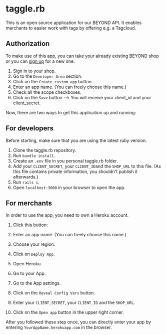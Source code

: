 # taggle.rb

This is an open source application for our BEYOND API. It enables merchants to easier work with tags by offering e.g. a Tagcloud.

## Authorization

To make use of this app, you can take your already existing BEYOND shop or you can [sign up](https://signup.beyondshop.cloud/) for a new one.

1. Sign in to your shop.
2. Go to the `Developer Area` section.
3. Click on the `Create custom app` button.
4. Enter an app name. (You can freely choose this name.)
5. Check all the scope checkboxes.
6. Click on the `Save` button --> You will receive your client_id and your client_secret.

Now, there are two ways to get this application up and running:

## For developers

Before starting, make sure that you are using the latest ruby version.

1. Clone the taggle.rb repository.
2. Run `bundle install`.
3. Create an `.env` file in you personal taggle.rb folder.
4. Add your `CLIENT_SECRET`, your `CLIENT_ID`and the `SHOP_URL` to this file. (As this file contains private information, you shouldn't publish it afterwards.)
5. Run `rails s`.
6. Open `localhost:3000` in your browser to open the app.


## For merchants

In order to use the app, you need to own a Heroku account.

1. Click this button:
2. Enter an app name. (You can freely choose this name.)
3. Choose your region.
4. Click on `Deploy App`.

5. Open Heroku.
6. Go to your App.
7. Go to the App settings.
8. Click on the `Reveal Config Vars` button.
9. Enter your `CLIENT_SECRET`, your `CLIENT_ID` and the `SHOP_URL`.
10. Click on the `Open app` button in the upper right corner.

After you followed these step once, you can directly enter your app by entering `YourAppName.herokuapp.com` in the browser.
